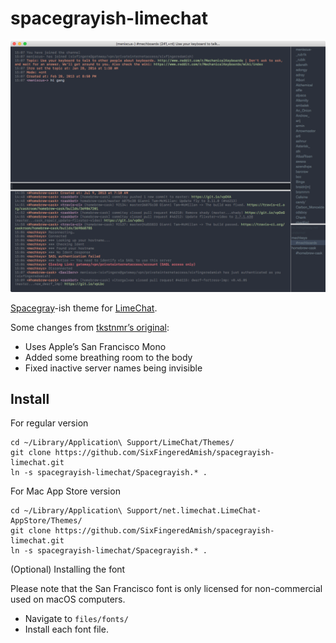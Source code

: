 spacegrayish-limechat
=====================

![](files/screenshots/spacegray.png)

[Spacegray](http://kkga.github.io/spacegray/)-ish  theme for [LimeChat](http://limechat.net/).

Some changes from [tkstnmr’s original](https://github.com/tkstnmr/spacegrayish-limechat):
- Uses Apple’s San Francisco Mono
- Added some breathing room to the body
- Fixed inactive server names being invisible

## Install

For regular version
```
cd ~/Library/Application\ Support/LimeChat/Themes/
git clone https://github.com/SixFingeredAmish/spacegrayish-limechat.git
ln -s spacegrayish-limechat/Spacegrayish.* .
```
For Mac App Store version
```
cd ~/Library/Application\ Support/net.limechat.LimeChat-AppStore/Themes/
git clone https://github.com/SixFingeredAmish/spacegrayish-limechat.git
ln -s spacegrayish-limechat/Spacegrayish.* .
```
(Optional) Installing the font

Please note that the San Francisco font is only licensed for non-commercial used on macOS computers.

- Navigate to `files/fonts/`
- Install each font file. 